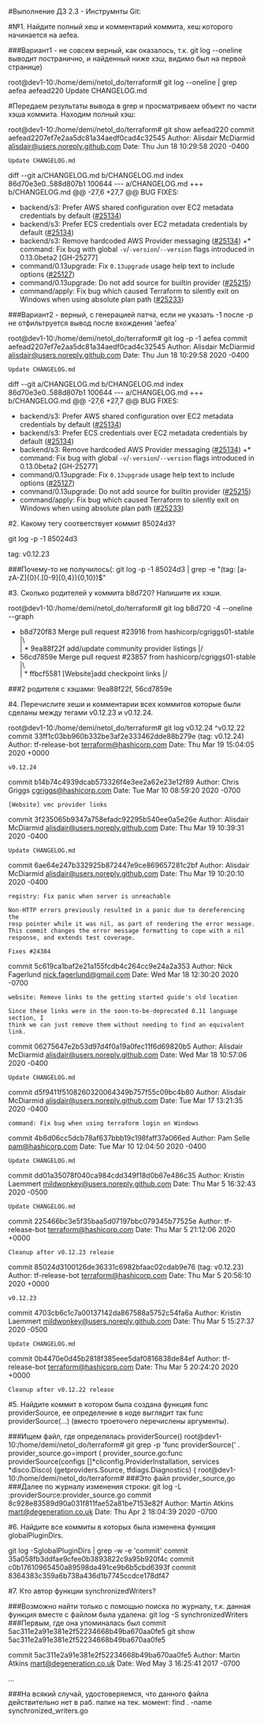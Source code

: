 #Выполнение ДЗ 2.3 - Инструмнты Git:


#№1. Найдите полный хеш и комментарий коммита, хеш которого начинается на aefea.

###Вариант1 - не совсем верный, как оказалось, т.к. git log --oneline выводит постранично, и найденный ниже хэш, видимо был на первой странице)

root@dev1-10:/home/demi/netol_do/terraform# git log --oneline | grep aefea
aefead220 Update CHANGELOG.md

#Передаем результаты вывода в grep и просматриваем объект по части хэша коммита. Находим полный хэш: 

root@dev1-10:/home/demi/netol_do/terraform# git show aefead220
commit aefead2207ef7e2aa5dc81a34aedf0cad4c32545
Author: Alisdair McDiarmid <alisdair@users.noreply.github.com>
Date:   Thu Jun 18 10:29:58 2020 -0400

    Update CHANGELOG.md

diff --git a/CHANGELOG.md b/CHANGELOG.md
index 86d70e3e0..588d807b1 100644
--- a/CHANGELOG.md
+++ b/CHANGELOG.md
@@ -27,6 +27,7 @@ BUG FIXES:
 * backend/s3: Prefer AWS shared configuration over EC2 metadata credentials by default ([#25134](https://github.com/hashicorp/terraform/issues/25134))
 * backend/s3: Prefer ECS credentials over EC2 metadata credentials by default ([#25134](https://github.com/hashicorp/terraform/issues/25134))
 * backend/s3: Remove hardcoded AWS Provider messaging ([#25134](https://github.com/hashicorp/terraform/issues/25134))
+* command: Fix bug with global `-v`/`-version`/`--version` flags introduced in 0.13.0beta2 [GH-25277]
 * command/0.13upgrade: Fix `0.13upgrade` usage help text to include options ([#25127](https://github.com/hashicorp/terraform/issues/25127))
 * command/0.13upgrade: Do not add source for builtin provider ([#25215](https://github.com/hashicorp/terraform/issues/25215))
 * command/apply: Fix bug which caused Terraform to silently exit on Windows when using absolute plan path ([#25233](https://github.com/hashicorp/terraform/issues/25233))

###Вариант2 - верный, с генерацией патча, если не указать -1 после -p не отфильтруется вывод после вхождения 'aefea' 

root@dev1-10:/home/demi/netol_do/terraform# git log -p -1 aefea
commit aefead2207ef7e2aa5dc81a34aedf0cad4c32545
Author: Alisdair McDiarmid <alisdair@users.noreply.github.com>
Date:   Thu Jun 18 10:29:58 2020 -0400

    Update CHANGELOG.md

diff --git a/CHANGELOG.md b/CHANGELOG.md
index 86d70e3e0..588d807b1 100644
--- a/CHANGELOG.md
+++ b/CHANGELOG.md
@@ -27,6 +27,7 @@ BUG FIXES:
 * backend/s3: Prefer AWS shared configuration over EC2 metadata credentials by default ([#25134](https://github.com/hashicorp/terraform/issues/25134))
 * backend/s3: Prefer ECS credentials over EC2 metadata credentials by default ([#25134](https://github.com/hashicorp/terraform/issues/25134))
 * backend/s3: Remove hardcoded AWS Provider messaging ([#25134](https://github.com/hashicorp/terraform/issues/25134))
+* command: Fix bug with global `-v`/`-version`/`--version` flags introduced in 0.13.0beta2 [GH-25277]
 * command/0.13upgrade: Fix `0.13upgrade` usage help text to include options ([#25127](https://github.com/hashicorp/terraform/issues/25127))
 * command/0.13upgrade: Do not add source for builtin provider ([#25215](https://github.com/hashicorp/terraform/issues/25215))
 * command/apply: Fix bug which caused Terraform to silently exit on Windows when using absolute plan path ([#25233](https://github.com/hashicorp/terraform/issues/25233)) 



#2. Какому тегу соответствует коммит 85024d3?

git log -p -1 85024d3


tag: v0.12.23

###Почему-то не получилось(: git log -p -1 85024d3 | grep -e "\(tag: [a-zA-Z]{0}(.[0-9]{0,4}){0,10}\)$"



#3. Сколько родителей у коммита b8d720? Напишите их хэши. 


root@dev1-10:/home/demi/netol_do/terraform# git log b8d720 -4 --oneline --graph
*   b8d720f83 Merge pull request #23916 from hashicorp/cgriggs01-stable
|\  
| * 9ea88f22f add/update community provider listings
|/  
*   56cd7859e Merge pull request #23857 from hashicorp/cgriggs01-stable
|\  
| * ffbcf5581 [Website]add checkpoint links
|/  


###2 родителя с хэшами: 9ea88f22f,  56cd7859e  



#4. Перечислите хеши и комментарии всех коммитов которые были сделаны между тегами v0.12.23 и v0.12.24.

root@dev1-10:/home/demi/netol_do/terraform# git log v0.12.24 ^v0.12.22
commit 33ff1c03bb960b332be3af2e333462dde88b279e (tag: v0.12.24)
Author: tf-release-bot <terraform@hashicorp.com>
Date:   Thu Mar 19 15:04:05 2020 +0000

    v0.12.24

commit b14b74c4939dcab573326f4e3ee2a62e23e12f89
Author: Chris Griggs <cgriggs@hashicorp.com>
Date:   Tue Mar 10 08:59:20 2020 -0700

    [Website] vmc provider links

commit 3f235065b9347a758efadc92295b540ee0a5e26e
Author: Alisdair McDiarmid <alisdair@users.noreply.github.com>
Date:   Thu Mar 19 10:39:31 2020 -0400

    Update CHANGELOG.md

commit 6ae64e247b332925b872447e9ce869657281c2bf
Author: Alisdair McDiarmid <alisdair@users.noreply.github.com>
Date:   Thu Mar 19 10:20:10 2020 -0400

    registry: Fix panic when server is unreachable
    
    Non-HTTP errors previously resulted in a panic due to dereferencing the
    resp pointer while it was nil, as part of rendering the error message.
    This commit changes the error message formatting to cope with a nil
    response, and extends test coverage.
    
    Fixes #24384

commit 5c619ca1baf2e21a155fcdb4c264cc9e24a2a353
Author: Nick Fagerlund <nick.fagerlund@gmail.com>
Date:   Wed Mar 18 12:30:20 2020 -0700

    website: Remove links to the getting started guide's old location
    
    Since these links were in the soon-to-be-deprecated 0.11 language section, I
    think we can just remove them without needing to find an equivalent link.

commit 06275647e2b53d97d4f0a19a0fec11f6d69820b5
Author: Alisdair McDiarmid <alisdair@users.noreply.github.com>
Date:   Wed Mar 18 10:57:06 2020 -0400

    Update CHANGELOG.md

commit d5f9411f5108260320064349b757f55c09bc4b80
Author: Alisdair McDiarmid <alisdair@users.noreply.github.com>
Date:   Tue Mar 17 13:21:35 2020 -0400

    command: Fix bug when using terraform login on Windows

commit 4b6d06cc5dcb78af637bbb19c198faff37a066ed
Author: Pam Selle <pam@hashicorp.com>
Date:   Tue Mar 10 12:04:50 2020 -0400

    Update CHANGELOG.md

commit dd01a35078f040ca984cdd349f18d0b67e486c35
Author: Kristin Laemmert <mildwonkey@users.noreply.github.com>
Date:   Thu Mar 5 16:32:43 2020 -0500

    Update CHANGELOG.md

commit 225466bc3e5f35baa5d07197bbc079345b77525e
Author: tf-release-bot <terraform@hashicorp.com>
Date:   Thu Mar 5 21:12:06 2020 +0000

    Cleanup after v0.12.23 release

commit 85024d3100126de36331c6982bfaac02cdab9e76 (tag: v0.12.23)
Author: tf-release-bot <terraform@hashicorp.com>
Date:   Thu Mar 5 20:56:10 2020 +0000

    v0.12.23

commit 4703cb6c1c7a00137142da867588a5752c54fa6a
Author: Kristin Laemmert <mildwonkey@users.noreply.github.com>
Date:   Thu Mar 5 15:27:37 2020 -0500

    Update CHANGELOG.md

commit 0b4470e0d45b2818f385eee5daf0816838de84ef
Author: tf-release-bot <terraform@hashicorp.com>
Date:   Thu Mar 5 20:24:20 2020 +0000

    Cleanup after v0.12.22 release


#5. Найдите коммит в котором была создана функция func providerSource, ее определение в коде выглядит так func providerSource(...) (вместо троеточего перечислены аргументы).

###Ищем файл, где определялась providerSource()
root@dev1-10:/home/demi/netol_do/terraform# git grep -p 'func providerSource(' .
provider_source.go=import (
provider_source.go:func providerSource(configs []*cliconfig.ProviderInstallation, services *disco.Disco) (getproviders.Source, tfdiags.Diagnostics) {
root@dev1-10:/home/demi/netol_do/terraform#
###Это файл provider_source,go
###Далее по журналу изменения строки:
git log -L :providerSource:provider_source.go
commit 8c928e83589d90a031f811fae52a81be7153e82f
Author: Martin Atkins <mart@degeneration.co.uk>
Date:   Thu Apr 2 18:04:39 2020 -0700

#6. Найдите все коммиты в которых была изменена функция globalPluginDirs.

git log -SglobalPluginDirs | grep -w -e 'commit'
commit 35a058fb3ddfae9cfee0b3893822c9a95b920f4c
commit c0b17610965450a89598da491ce9b6b5cbd6393f
commit 8364383c359a6b738a436d1b7745ccdce178df47


#7. Кто автор функции synchronizedWriters?

###Возможно найти только с помощью поиска по журналу, т.к. данная функция вместе с файлом была удалена:
git log -S synchronizedWriters
###Первым, где она упоминалась был commit 5ac311e2a91e381e2f52234668b49ba670aa0fe5 
git show 5ac311e2a91e381e2f52234668b49ba670aa0fe5

commit 5ac311e2a91e381e2f52234668b49ba670aa0fe5
Author: Martin Atkins <mart@degeneration.co.uk>
Date:   Wed May 3 16:25:41 2017 -0700

...


###На всякий случай, удостоверяемся, что данного файла действительно нет в раб. папке на тек. момент:
find . -name synchronized_writers.go

